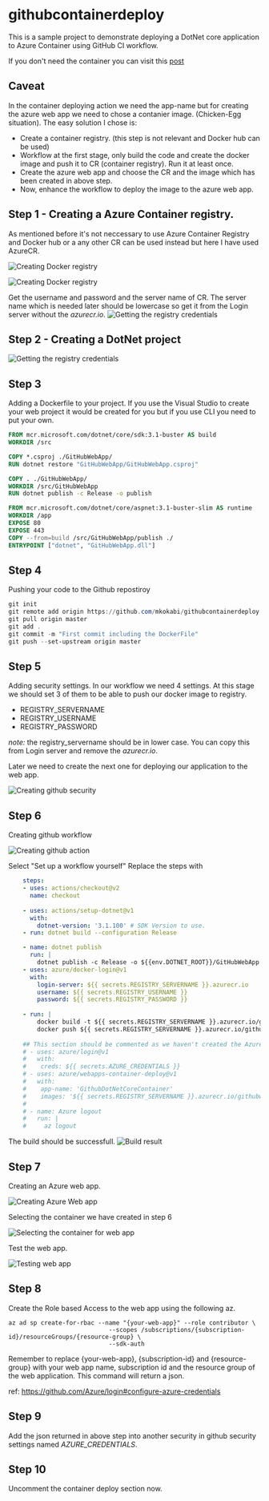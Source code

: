 # githubcontainerdeploy

This is a sample project to demonstrate deploying a DotNet core application to Azure Container using GitHub CI workflow.

If you don't need the container you can visit this 
[post](https://dev.to/mkokabi/deploying-dotnet-core-web-app-to-azure-using-github-workflow-459d)

## Caveat
In the container deploying action we need the app-name but for creating the azure web app we need to chose a contanier image. (Chicken-Egg situation). The easy solution I chose is:
- Create a container registry. (this step is not relevant and Docker hub can be used)
- Workflow at the first stage, only build the code and create the docker image and push it to CR (container registry). Run it at least once.
- Create the azure web app and choose the CR and the image which has been created in above step.
- Now, enhance the workflow to deploy the image to the azure web app. 

## Step 1 - Creating a Azure Container registry. 
As mentioned before it's not neccessary to use Azure Container Registry and Docker hub or a any other CR can be used instead but here I have used AzureCR.

![Creating Docker registry](https://github.com/mkokabi/githubcontainerdeploy/blob/master/images/image0.png?raw=true)

![Creating Docker registry](https://github.com/mkokabi/githubcontainerdeploy/blob/master/images/image01.png?raw=true)

Get the username and password and the server name of CR. The server name which is needed later should be lowercase so get it from the Login server without the *azurecr.io*.
![Getting the registry credentials](https://github.com/mkokabi/githubcontainerdeploy/blob/master/images/image02.png?raw=true)

## Step 2 - Creating a DotNet project

![Getting the registry credentials](https://github.com/mkokabi/githubcontainerdeploy/blob/master/images/image3.png?raw=true)

## Step 3
Adding a Dockerfile to your project. 
If you use the Visual Studio to create your web project it would be created for you but if you use CLI you need to put your own. 
```Dockerfile
FROM mcr.microsoft.com/dotnet/core/sdk:3.1-buster AS build
WORKDIR /src

COPY *.csproj ./GitHubWebApp/
RUN dotnet restore "GitHubWebApp/GitHubWebApp.csproj"

COPY . ./GitHubWebApp/
WORKDIR /src/GitHubWebApp
RUN dotnet publish -c Release -o publish

FROM mcr.microsoft.com/dotnet/core/aspnet:3.1-buster-slim AS runtime
WORKDIR /app
EXPOSE 80
EXPOSE 443
COPY --from=build /src/GitHubWebApp/publish ./
ENTRYPOINT ["dotnet", "GitHubWebApp.dll"]
```

## Step 4
Pushing your code to the Github repostiroy
```PowerShell
git init
git remote add origin https://github.com/mkokabi/githubcontainerdeploy.git
git pull origin master
git add .
git commit -m "First commit including the DockerFile"
git push --set-upstream origin master
```

## Step 5
Adding security settings. In our workflow we need 4 settings. 
At this stage we should set 3 of them to be able to push our docker image to registry.
- REGISTRY_SERVERNAME
- REGISTRY_USERNAME
- REGISTRY_PASSWORD

*note:* the registry_servername should be in lower case. You can copy this from Login server and remove the *azurecr.io*.

Later we need to create the next one for deploying our application to the web app.

![Creating github security](https://github.com/mkokabi/githubcontainerdeploy/blob/master/images/image5.png?raw=true)


## Step 6
Creating github workflow

![Creating github action](https://github.com/mkokabi/githubcontainerdeploy/blob/master/images/image4.png?raw=true)

Select "Set up a workflow yourself"
Replace the steps with 
```YAML
    steps:
    - uses: actions/checkout@v2
      name: checkout
      
    - uses: actions/setup-dotnet@v1
      with:
        dotnet-version: '3.1.100' # SDK Version to use.
    - run: dotnet build --configuration Release

    - name: dotnet publish
      run: |
        dotnet publish -c Release -o ${{env.DOTNET_ROOT}}/GitHubWebApp 
    - uses: azure/docker-login@v1
      with:
        login-server: ${{ secrets.REGISTRY_SERVERNAME }}.azurecr.io
        username: ${{ secrets.REGISTRY_USERNAME }}
        password: ${{ secrets.REGISTRY_PASSWORD }}
    
    - run: |
        docker build -t ${{ secrets.REGISTRY_SERVERNAME }}.azurecr.io/githubwebapp:${{ github.sha }} .
        docker push ${{ secrets.REGISTRY_SERVERNAME }}.azurecr.io/githubwebapp:${{ github.sha }} 
      
    ## This section should be commented as we haven't created the Azure web app yet
    # - uses: azure/login@v1
    #   with:
    #    creds: ${{ secrets.AZURE_CREDENTIALS }}
    # - uses: azure/webapps-container-deploy@v1
    #   with:
    #    app-name: 'GithubDotNetCoreContainer'
    #    images: '${{ secrets.REGISTRY_SERVERNAME }}.azurecr.io/githubwebapp:${{ github.sha }}'
    #    
    # - name: Azure logout
    #   run: |
    #     az logout
```

The build should be successfull.
![Build result](https://github.com/mkokabi/githubcontainerdeploy/blob/master/images/image7.png?raw=true)

## Step 7
Creating an Azure web app. 

![Creating Azure Web app](https://github.com/mkokabi/githubcontainerdeploy/blob/master/images/image1.png?raw=true)

Selecting the container we have created in step 6

![Selecting the container for web app](https://github.com/mkokabi/githubcontainerdeploy/blob/master/images/image12.jpg?raw=true)

Test the web app.

![Testing web app](https://github.com/mkokabi/githubcontainerdeploy/blob/master/images/image6.png?raw=true)


## Step 8
Create the Role based Access to the web app using the following az. 
```
az ad sp create-for-rbac --name "{your-web-app}" --role contributor \
                            --scopes /subscriptions/{subscription-id}/resourceGroups/{resource-group} \
                            --sdk-auth
```

Remember to replace {your-web-app}, {subscription-id} and {resource-group} with your web app name, subscription id and the resource group of the web application.
This command will return a json. 

ref: https://github.com/Azure/login#configure-azure-credentials

## Step 9
Add the json returned in above step into another security in github security settings named *AZURE_CREDENTIALS*.


## Step 10
Uncomment the container deploy section now.

